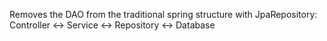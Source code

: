 Removes the DAO from the traditional spring structure with JpaRepository:
Controller <-> Service <-> Repository <-> Database